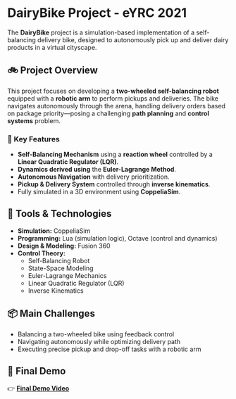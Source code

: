 # DairyBike Project - eYRC 2021

The **DairyBike** project is a simulation-based implementation of a self-balancing delivery bike, designed to autonomously pick up and deliver dairy products in a virtual cityscape.

## 🚲 Project Overview

This project focuses on developing a **two-wheeled self-balancing robot** equipped with a **robotic arm** to perform pickups and deliveries. The bike navigates autonomously through the arena, handling delivery orders based on package priority—posing a challenging **path planning** and **control systems** problem.

### 🧠 Key Features

- **Self-Balancing Mechanism** using a **reaction wheel** controlled by a **Linear Quadratic Regulator (LQR)**.
- **Dynamics derived using** the **Euler-Lagrange Method**.
- **Autonomous Navigation** with delivery prioritization.
- **Pickup & Delivery System** controlled through **inverse kinematics**.
- Fully simulated in a 3D environment using **CoppeliaSim**.

## 🔧 Tools & Technologies

- **Simulation:** CoppeliaSim
- **Programming:** Lua (simulation logic), Octave (control and dynamics)
- **Design & Modeling:** Fusion 360
- **Control Theory:**  
  - Self-Balancing Robot  
  - State-Space Modeling  
  - Euler-Lagrange Mechanics  
  - Linear Quadratic Regulator (LQR)  
  - Inverse Kinematics

## 📦 Main Challenges

- Balancing a two-wheeled bike using feedback control
- Navigating autonomously while optimizing delivery path
- Executing precise pickup and drop-off tasks with a robotic arm

## 🎥 Final Demo
  
👉 **[Final Demo Video](https://youtu.be/Zx62de5Fl7A)**


